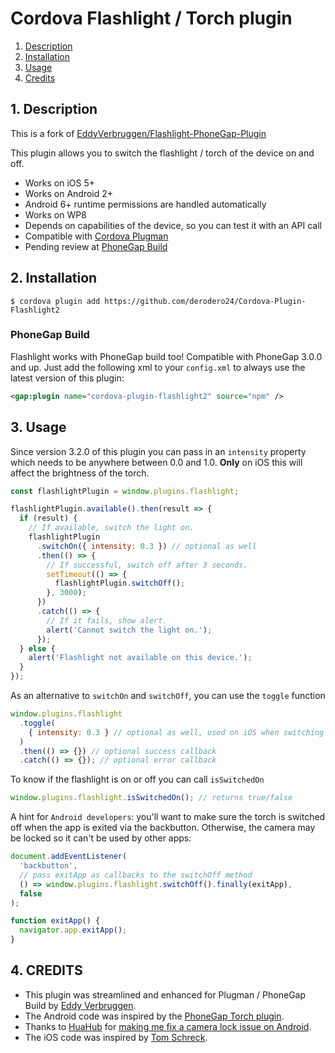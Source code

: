 # Cordova Flashlight / Torch plugin

1. [Description](https://github.com/derodero24/Cordova-Plugin-Flashlight2#1-description)
2. [Installation](https://github.com/derodero24/Cordova-Plugin-Flashlight2#2-installation)
3. [Usage](https://github.com/derodero24/Cordova-Plugin-Flashlight2#3-usage)
4. [Credits](https://github.com/derodero24/Cordova-Plugin-Flashlight2#4-credits)

## 1. Description

This is a fork of [EddyVerbruggen/Flashlight-PhoneGap-Plugin](https://github.com/EddyVerbruggen/Flashlight-PhoneGap-Plugin)

This plugin allows you to switch the flashlight / torch of the device on and off.

- Works on iOS 5+
- Works on Android 2+
- Android 6+ runtime permissions are handled automatically
- Works on WP8
- Depends on capabilities of the device, so you can test it with an API call
- Compatible with [Cordova Plugman](https://github.com/apache/cordova-plugman)
- Pending review at [PhoneGap Build](https://build.phonegap.com/plugins)

## 2. Installation

```
$ cordova plugin add https://github.com/derodero24/Cordova-Plugin-Flashlight2
```

### PhoneGap Build

Flashlight works with PhoneGap build too! Compatible with PhoneGap 3.0.0 and up.
Just add the following xml to your `config.xml` to always use the latest version of this plugin:

```xml
<gap:plugin name="cordova-plugin-flashlight2" source="npm" />
```

## 3. Usage

Since version 3.2.0 of this plugin you can pass in an `intensity` property
which needs to be anywhere between 0.0 and 1.0. **Only** on iOS this will affect the
brightness of the torch.

```javascript
const flashlightPlugin = window.plugins.flashlight;

flashlightPlugin.available().then(result => {
  if (result) {
    // If available, switch the light on.
    flashlightPlugin
      .switchOn({ intensity: 0.3 }) // optional as well
      .then(() => {
        // If successful, switch off after 3 seconds.
        setTimeout(() => {
          flashlightPlugin.switchOff();
        }, 3000);
      })
      .catch(() => {
        // If it fails, show alert.
        alert('Cannot switch the light on.');
      });
  } else {
    alert('Flashlight not available on this device.');
  }
});
```

As an alternative to `switchOn` and `switchOff`, you can use the `toggle` function

```javascript
window.plugins.flashlight
  .toggle(
    { intensity: 0.3 } // optional as well, used on iOS when switching on
  )
  .then(() => {}) // optional success callback
  .catch(() => {}); // optional error callback
```

To know if the flashlight is on or off you can call `isSwitchedOn`

```javascript
window.plugins.flashlight.isSwitchedOn(); // returns true/false
```

A hint for `Android developers`: you'll want to make sure the torch is switched off when the app is exited via the backbutton.
Otherwise, the camera may be locked so it can't be used by other apps:

```javascript
document.addEventListener(
  'backbutton',
  // pass exitApp as callbacks to the switchOff method
  () => window.plugins.flashlight.switchOff().finally(exitApp),
  false
);

function exitApp() {
  navigator.app.exitApp();
}
```

## 4. CREDITS

- This plugin was streamlined and enhanced for Plugman / PhoneGap Build by [Eddy Verbruggen](http://www.x-services.nl).
- The Android code was inspired by the [PhoneGap Torch plugin](https://github.com/phonegap/phonegap-plugins/tree/DEPRECATED/Android/Torch).
- Thanks to [HuaHub](https://github.com/HuaHub) for [making me fix a camera lock issue on Android](https://github.com/EddyVerbruggen/Flashlight-PhoneGap-Plugin/issues/3).
- The iOS code was inspired by [Tom Schreck](https://github.com/tomschreck/iOS-Torch-Plugin).
